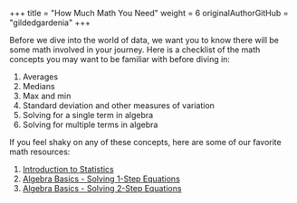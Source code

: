 +++
title = "How Much Math You Need"
weight = 6
originalAuthorGitHub = "gildedgardenia"
+++

Before we dive into the world of data, we want you to know there will be some math involved in your journey. Here is a checklist of the math concepts you may want to be familiar with before diving in:

1. Averages
1. Medians
1. Max and min
1. Standard deviation and other measures of variation
1. Solving for a single term in algebra
1. Solving for multiple terms in algebra

If you feel shaky on any of these concepts, here are some of our favorite math resources:

1. [Introduction to Statistics](https://www.youtube.com/watch?v=XZo4xyJXCak&list=PL0o_zxa4K1BVsziIRdfv4Hl4UIqDZhXWV&index=1)
1. [Algebra Basics - Solving 1-Step Equations](https://www.youtube.com/watch?v=l3XzepN03KQ&pp=ygUdYWxnZWJyYSBzb2x2ZSBmb3Igc2lnbmxlIHRlcm0%3D)
1. [Algebra Basics - Solving 2-Step Equations](https://www.youtube.com/watch?v=LDIiYKYvvdA&pp=ygUfYWxnZWJyYSBzb2x2ZSBmb3IgbXVsdGlwbGUgdGVybQ%3D%3D)

